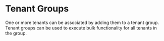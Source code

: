 Tenant Groups
=============
One or more tenants can be associated by adding them
to a tenant group. Tenant groups can be used to execute
bulk functionality for all tenants in the group.